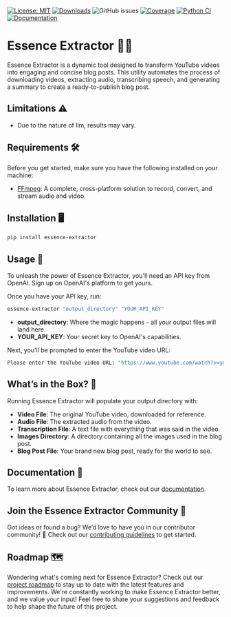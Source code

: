 [![License: MIT](https://img.shields.io/badge/License-MIT-yellow.svg)](https://opensource.org/licenses/MIT)
[![Downloads](https://static.pepy.tech/badge/essence-extractor)](https://pepy.tech/project/essence-extractor)
![GitHub issues](https://img.shields.io/github/issues/Jurik-001/EssenceExtractor)
[![Coverage](https://codecov.io/gh/Jurik-001/EssenceExtractor/branch/master/graph/badge.svg)](https://codecov.io/gh/Jurik-001/EssenceExtractor)
[![Python CI](https://github.com/Jurik-001/EssenceExtractor/actions/workflows/ci.yml/badge.svg?branch=master)](https://github.com/Jurik-001/EssenceExtractor/actions/workflows/ci.yml)
[![Documentation](https://img.shields.io/badge/-Documentation-gray?logo=readthedocs&style=flat&logoWidth=20)](https://essenceextractor.readthedocs.io/en/latest/)

# Essence Extractor 📜✨

Essence Extractor is a dynamic tool designed to transform YouTube videos into engaging and concise blog posts. This utility automates the process of downloading videos, extracting audio, transcribing speech, and generating a summary to create a ready-to-publish blog post.

## Limitations ⚠️
- Due to the nature of llm, results may vary.

## Requirements 🛠️
Before you get started, make sure you have the following installed on your machine:
- [FFmpeg](https://ffmpeg.org/download.html): A complete, cross-platform solution to record, convert, and stream audio and video.

## Installation 🖥️

```bash
pip install essence-extractor
```

## Usage 🚀

To unleash the power of Essence Extractor, you'll need an API key from OpenAI. Sign up on OpenAI's platform to get yours.

Once you have your API key, run:
```bash
essence-extractor "output_directory" "YOUR_API_KEY"
```
- **output_directory**: Where the magic happens - all your output files will land here.
- **YOUR_API_KEY**: Your secret key to OpenAI's capabilities.

Next, you'll be prompted to enter the YouTube video URL:
```bash
Please enter the YouTube video URL: "https://www.youtube.com/watch?v=yourvideoid"
```

## What’s in the Box? 🎁

Running Essence Extractor will populate your output directory with:
- **Video File**: The original YouTube video, downloaded for reference.
- **Audio File**: The extracted audio from the video.
- **Transcription File**: A text file with everything that was said in the video.
- **Images Directory**: A directory containing all the images used in the blog post.
- **Blog Post File**: Your brand new blog post, ready for the world to see.

## Documentation 📖
To learn more about Essence Extractor, check out our [documentation](https://essenceextractor.readthedocs.io/en/latest/).

## Join the Essence Extractor Community 🤝

Got ideas or found a bug? We’d love to have you in our contributor community! 🚀 Check out our [contributing guidelines](https://github.com/Jurik-001/EssenceExtractor/blob/master/.github/CONTRIBUTING.md) to get started.

## Roadmap 🗺️

Wondering what's coming next for Essence Extractor? Check out our [project roadmap](https://github.com/users/Jurik-001/projects/1) to stay up to date with the latest features and improvements. We're constantly working to make Essence Extractor better, and we value your input! Feel free to share your suggestions and feedback to help shape the future of this project.